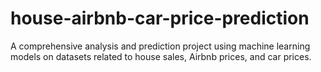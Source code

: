 # house-airbnb-car-price-prediction
A comprehensive analysis and prediction project using machine learning models on datasets related to house sales, Airbnb prices, and car prices.
